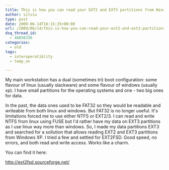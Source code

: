 ```yaml
---
title: This is how you can read your EXT2 and EXT3 partitions from Windows XP
author: silviu
type: post
date: 2009-06-14T16:15:25+00:00
url: /2009/06/14/this-is-how-you-can-read-your-ext2-and-ext3-partitions-from-windows-xp/
dsq_thread_id:
  - 48858338
categories:
  - old
tags:
  - interoperatiblity
  - temp_on

---
```

My main workstation has a dual (sometimes tri) boot configuration: some flavour of linux (usually slackware) and some flavour of windows (usually xp). I have small partitions for the operating systems and one - two big ones for data.

In the past, the data ones used to be FAT32 so they would be readable and writeable from both linux and windows. But FAT32 is no longer useful. It's limitations forced me to use either NTFS or EXT2/3. I can read and write NTFS from linux using FUSE but I'd rather have my data on EXT3 partitions as I use linux way more than windows. So, I made my data partitions EXT3 and searched for a sollution that allows reading EXT2 and EXT3 partitions from Windows XP. I tried a few and settled for EXT2FSD. Good speed, no errors, and both read and write access. Works like a charm.

You can find it here:

<a href="http://ext2fsd.sourceforge.net/" target="_blank" rel="noopener">http://ext2fsd.sourceforge.net/</a>